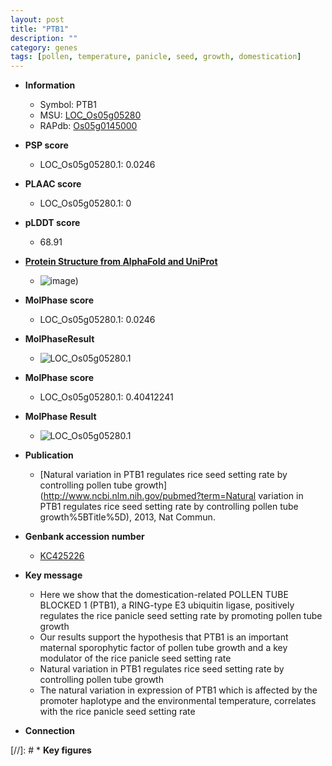 ```yaml
---
layout: post
title: "PTB1"
description: ""
category: genes
tags: [pollen, temperature, panicle, seed, growth, domestication]
---
```


* **Information**  
    + Symbol: PTB1  
    + MSU: [LOC_Os05g05280](http://rice.plantbiology.msu.edu/cgi-bin/ORF_infopage.cgi?orf=LOC_Os05g05280)  
    + RAPdb: [Os05g0145000](http://rapdb.dna.affrc.go.jp/viewer/gbrowse_details/irgsp1?name=Os05g0145000)  

* **PSP score**  
    + LOC_Os05g05280.1: 0.0246 

* **PLAAC score**  
    + LOC_Os05g05280.1: 0 

* **pLDDT score**
    + 68.91

* **[Protein Structure from AlphaFold and UniProt](https://www.uniprot.org/uniprotkb/Q6AUI1/entry#structure)**
    + ![image](https://ricepsp.github.io/images/Q6/AF-Q6AUI1-F1.png))

* **MolPhase score**
    + LOC_Os05g05280.1: 0.0246

* **MolPhaseResult**
    + ![LOC_Os05g05280.1](https://ricepsp.github.io/pictures/LOC_Os05g/LOC_Os05g05280.1.png)

* **MolPhase score**
    + LOC_Os05g05280.1: 0.40412241

* **MolPhase Result**
    + ![LOC_Os05g05280.1](https://304243504.github.io/Pictures/LOC_Os05g/LOC_Os05g05280.1.png)

* **Publication**  
    + [Natural variation in PTB1 regulates rice seed setting rate by controlling pollen tube growth](http://www.ncbi.nlm.nih.gov/pubmed?term=Natural variation in PTB1 regulates rice seed setting rate by controlling pollen tube growth%5BTitle%5D), 2013, Nat Commun.

* **Genbank accession number**  
    + [KC425226](http://www.ncbi.nlm.nih.gov/nuccore/KC425226)

* **Key message**  
    + Here we show that the domestication-related POLLEN TUBE BLOCKED 1 (PTB1), a RING-type E3 ubiquitin ligase, positively regulates the rice panicle seed setting rate by promoting pollen tube growth
    + Our results support the hypothesis that PTB1 is an important maternal sporophytic factor of pollen tube growth and a key modulator of the rice panicle seed setting rate
    + Natural variation in PTB1 regulates rice seed setting rate by controlling pollen tube growth
    + The natural variation in expression of PTB1 which is affected by the promoter haplotype and the environmental temperature, correlates with the rice panicle seed setting rate

* **Connection**  

[//]: # * **Key figures**  


